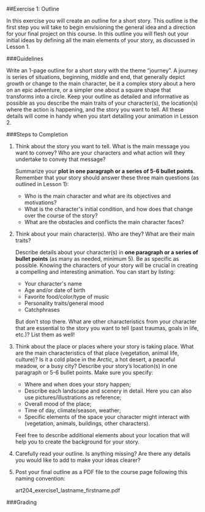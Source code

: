 ##Exercise 1: Outline

In this exercise you will create an outline for a short story. This outline is the first step you will take to begin envisioning the general idea and a direction for your final project on this course. In this outline you will flesh out your initial ideas by defining all the main elements of your story, as discussed in Lesson 1.

###Guidelines

Write an 1-page outline for a short story with the theme “journey”. A journey is series of situations, beginning, middle and end, that generally depict growth or change to the main character, be it a complex story about a hero on an epic adventure, or a simpler one about a square shape that transforms into a circle. Keep your outline as detailed and informative as possible as you describe the main traits of your character(s), the location(s) where the action is happening, and the story you want to tell. All these details will come in handy when you start detailing your animation in Lesson 2. 

###Steps to Completion

1. Think about the story you want to tell. What is the main message you want to convey? Who are your characters and what action will they undertake to convey that message? 
    
    Summarize your **plot in one paragraph or a series of 5-6 bullet points**. Remember that your story should answer these three main questions (as outlined in Lesson 1):
    
    - Who is the main character and what are its objectives and motivations?
    - What is the character's initial condition, and how does that change over the course of the story?
    - What are the obstacles and conflicts the main character faces?
        
2. Think about your main character(s). Who are they? What are their main traits?

    Describe details about your character(s) in **one paragraph or a series of bullet points** (as many as needed, minimum 5). Be as specific as possible. Knowing the characters of your story will be crucial in creating a compelling and interesting animation. You can start by listing:
    - Your character's name
    - Age and/or date of birth
    - Favorite food/color/type of music
    - Personality traits/general mood
    - Catchphrases

    But don’t stop there. What are other characteristics from your character that are essential to the story you want to tell (past traumas, goals in life, etc.)? List them as well!    
    
3. Think about the place or places where your story is taking place. What are the main characteristics of that place (vegetation, animal life, culture)? Is it a cold place in the Arctic, a hot desert, a peaceful meadow, or a busy city? Describe your story’s location(s) in one paragraph or 5-6 bullet points. Make sure you specify:

    - Where and when does your story happen;
    - Describe each landscape and scenery in detail. Here you can also use pictures/illustrations as reference;
    - Overall mood of the place;
    - Time of day, climate/season, weather;
    - Specific elements of the space your character might interact with (vegetation, animals, buildings, other characters).

    Feel free to describe additional elements about your location that will help you to create the background for your story.
4. Carefully read your outline. Is anything missing? Are there any details you would like to add to make your ideas clearer?

5. Post your final outline as a PDF file to the course page following this naming convention:

    art204_exercise1_lastname_firstname.pdf
    
###Grading